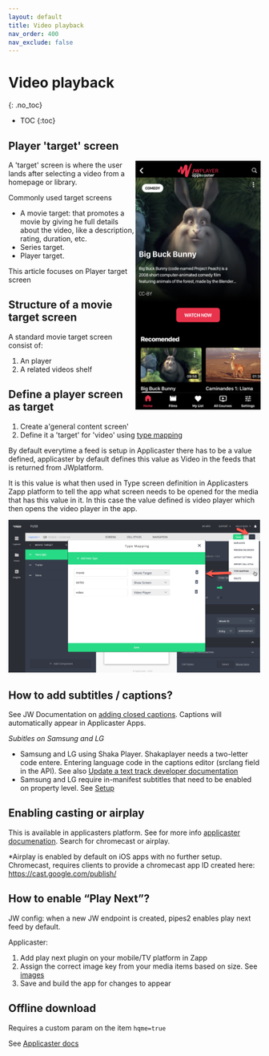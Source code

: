 ```yaml
---
layout: default
title: Video playback
nav_order: 400
nav_exclude: false
---
```

# Video playback 
{: .no_toc}

- TOC
{:toc}

## Player 'target' screen
<img align="right" src="./img/movie-target.png" width="250">
A 'target' screen is where the user lands after selecting a video from a homepage or library.

Commonly used target screens  
- A movie target: that promotes a movie by giving he full details about the video, like a description, rating, duration, etc. 
- Series target. 
- Player target. 

This article focuses on Player target screen 

## Structure of a movie target screen
A standard movie target screen consist of:
1. An player 
1. A related videos shelf

## Define a player  screen as target
1. Create a'general content screen' 
1. Define it a 'target' for 'video' using [type mapping](https://docs.applicaster.com/using-zapp/app-building-walk-through/#add-type-mapping)

By default everytime a feed is setup in Applicaster there has to be a value defined, applicaster by default defines this value as Video in the feeds that is returned from JWplatform. 

It is this value is what then used in Type screen definition in Applicasters Zapp platform to tell the app what screen needs to be opened for the media that has this value in it. In this case the value defined is video player which then opens the video player in the app. 

<img src="./img/type-mapping.png" width="1024">

## How to add subtitles / captions?
See JW Documentation on [adding closed captions](https://support.jwplayer.com/articles/how-to-add-closed-captions). Captions will automatically appear in Applicaster Apps. 

*Subitles on Samsung and LG*
- Samsung and LG using Shaka Player. Shakaplayer needs a two-letter code entere. Entering language code in the captions editor (srclang field in the API). See also [Update a text track developer documentation](https://developer.jwplayer.com/jwplayer/reference/patch_v2-sites-site-id-media-media-id-text-tracks-track-id-)
- Samsung and LG require in-manifest subtitles that need to be enabled on property level. See [Setup](https://marcovandeveen.github.io/jwp-applicaster-docs/setup.html#3-enable-captions-for-samsung-and-lg-optional)

## Enabling casting or airplay
This is available in applicasters platform. See for more info [applicaster documenation](https://docs.applicaster.com/plugin-development/30-guides/50-plugins/50-player#properties). Search for chromecast or airplay.

*Airplay is enabled by default on iOS apps with no further setup. Chromecast, requires clients to provide a chromecast app ID created here:
https://cast.google.com/publish/

## How to enable “Play Next”?
JW config: when a new JW endpoint is created, pipes2 enables play next feed by default.

Applicaster:
1. Add play next plugin on your mobile/TV platform in Zapp
1. Assign the correct image key from your media items based on size. See [images](https://marcovandeveen.github.io/jwp-applicaster-docs/)
1. Save and build the app for changes to appear

## Offline download
Requires a custom param on the item `hqme=true`

See [Applicaster docs](https://docs.applicaster.com/using-zapp/mobile/downloads/download-and-offline/)
